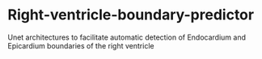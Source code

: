# Right-ventricle-boundary-predictor
Unet architectures to facilitate automatic detection of Endocardium and Epicardium boundaries of the right ventricle
